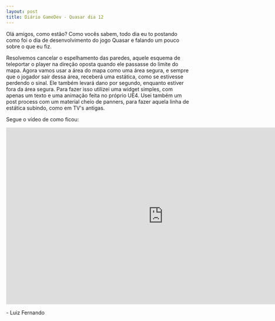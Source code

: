 ```yaml
---
layout: post
title: Diário GameDev - Quasar dia 12
---
```


Olá amigos, como estão? Como vocês sabem, todo dia eu to postando como foi o dia de desenvolvimento do jogo Quasar e falando um pouco sobre o que eu fiz.

Resolvemos cancelar o espelhamento das paredes, aquele esquema de teleportar o player na direção oposta quando ele passasse do limite do mapa. Agora vamos usar a área do mapa como uma área segura, e sempre que o jogador sair dessa área, receberá uma estática, como se estivesse perdendo o sinal. Ele também levará dano por segundo, enquanto estiver fora da área segura. Para fazer isso utilizei uma widget simples, com apenas um texto e uma animação feita no próprio UE4. Usei também um post process com um material cheio de panners, para fazer aquela linha de estática subindo, como em TV's antigas.


Segue o vídeo de como ficou:

<div class="videoWrapper">
  <iframe width="854" height="480" src="https://www.youtube.com/embed/7vISP3poro4" frameborder="0" allow="autoplay; encrypted-media" allowfullscreen></iframe>
</div>

<p class= "message"> - Luiz Fernando </p>
